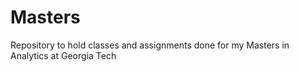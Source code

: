 # Masters
Repository to hold classes and assignments done for my Masters in Analytics at Georgia Tech
